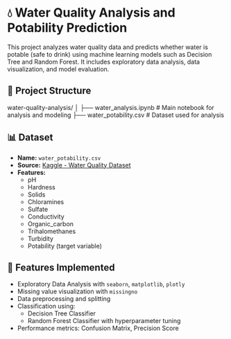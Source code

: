 # 💧 Water Quality Analysis and Potability Prediction

This project analyzes water quality data and predicts whether water is potable (safe to drink) using machine learning models such as Decision Tree and Random Forest. It includes exploratory data analysis, data visualization, and model evaluation.

## 📁 Project Structure

water-quality-analysis/
│
├── water_analysis.ipynb # Main notebook for analysis and modeling
├── water_potability.csv # Dataset used for analysis


## 📊 Dataset

- **Name:** `water_potability.csv`
- **Source:** [Kaggle - Water Quality Dataset](https://www.kaggle.com/datasets/adityakadiwal/water-potability)
- **Features:**
  - pH
  - Hardness
  - Solids
  - Chloramines
  - Sulfate
  - Conductivity
  - Organic_carbon
  - Trihalomethanes
  - Turbidity
  - Potability (target variable)

## 📌 Features Implemented

- Exploratory Data Analysis with `seaborn`, `matplotlib`, `plotly`
- Missing value visualization with `missingno`
- Data preprocessing and splitting
- Classification using:
  - Decision Tree Classifier
  - Random Forest Classifier with hyperparameter tuning
- Performance metrics: Confusion Matrix, Precision Score



